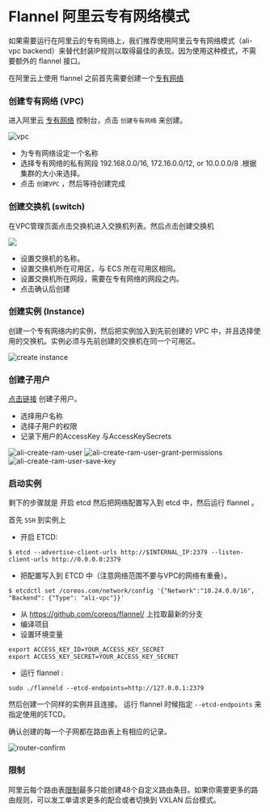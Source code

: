 # Flannel 阿里云专有网络模式

如果需要运行在阿里云的专有网络上，我们推荐使用阿里云专有网络模式（ali-vpc backend）来替代封装IP规则以取得最佳的表现。因为使用这种模式，不需要额外的 flannel 接口。

在阿里云上使用 flannel 之前首先需要创建一个[专有网络](https://vpc.console.aliyun.com/#/vpc/cn-hangzhou/list)

### 创建专有网络 (VPC)

进入阿里云 [专有网络](https://vpc.console.aliyun.com/#/vpc/cn-qingdao/list) 控制台，点击 `创建专有网络` 来创建。

![vpc](img/ali-create-vpc-cn.png)

- 为专有网络设定一个名称
- 选择专有网络的私有网段 192.168.0.0/16, 172.16.0.0/12, or 10.0.0.0/8 .根据集群的大小来选择。
- 点击 `创建VPC` ，然后等待创建完成

### 创建交换机 (switch)

在VPC管理页面点击交换机进入交换机列表。然后点击创建交换机

![](img/ali-create-switch-cn.png)

- 设置交换机的名称。
- 设置交换机所在可用区，与 ECS 所在可用区相同。
- 设置交换机所在网段，需要在专有网络的网段之内。
- 点击确认后创建

### 创建实例 (Instance)



创建一个专有网络内的实例，然后把实例加入到先前创建的 VPC 中，并且选择使用的交换机。实例必须与先前创建的交换机在同一个可用区。

![create instance](img/ali-create-instance-cn.png)

### 创建子用户

[点击链接](https://ram.console.aliyun.com/#/user/list?guide) 创建子用户。

+ 选择用户名称
+ 选择子用户的权限
+ 记录下用户的AccessKey 与AccessKeySecrets


![ali-create-ram-user](img/ali-create-ram-user-cn.png)
![ali-create-ram-user-grant-permissions](img/ali-create-ram-user-grant-permissions-cn.png)
![ali-create-ram-user-save-key](img/ali-create-ram-user-save-key-cn.png)


### 启动实例

剩下的步骤就是 开启 etcd 然后把网络配置写入到 etcd 中，然后运行 flannel 。

首先 `SSH`  到实例上

- 开启 ETCD:

```
$ etcd --advertise-client-urls http://$INTERNAL_IP:2379 --listen-client-urls http://0.0.0.0:2379
```
- 把配置写入到 ETCD 中（注意网络范围不要与VPC的网络有重叠）。

```
$ etcdctl set /coreos.com/network/config '{"Network":"10.24.0.0/16", "Backend": {"Type": "ali-vpc"}}'
```
- 从 https://github.com/coreos/flannel/ 上拉取最新的分支
- 编译项目
- 设置环境变量

```
export ACCESS_KEY_ID=YOUR_ACCESS_KEY_SECRET
export ACCESS_KEY_SECRET=YOUR_ACCESS_KEY_SECRET
```

- 运行 flannel :

```
sudo ./flanneld --etcd-endpoints=http://127.0.0.1:2379
```

然后创建一个同样的实例并且连接。
运行 flannel 时候指定 `--etcd-endpoints` 来指定使用的ETCD。

确认创建的每一个子网都在路由表上有相应的记录。

![router-confirm](img/ali-vpc-confirm.png)
### 限制


阿里云每个路由表[限制](https://vpc.console.aliyun.com/#/vpc/cn-hangzhou/detail/vpc-bp11xpfe5ev6wvhfb14b6/router)最多只能创建48个自定义路由条目。如果你需要更多的路由规则，可以发工单请求更多的配合或者切换到 VXLAN 后台模式。